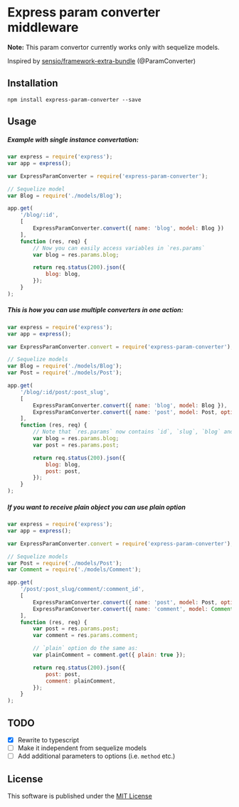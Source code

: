 # Express param converter middleware

**Note:** This param convertor currently works only with sequelize models.

Inspired by [sensio/framework-extra-bundle](https://github.com/sensiolabs/SensioFrameworkExtraBundle) (@ParamConverter)

Installation
----

```console
npm install express-param-converter --save
```

Usage
----

##### Example with single instance convertation:
```javascript
var express = require('express');
var app = express();

var ExpressParamConverter = require('express-param-converter');

// Sequelize model
var Blog = require('./models/Blog');

app.get(
    '/blog/:id',
    [
        ExpressParamConverter.convert({ name: 'blog', model: Blog })
    ],
    function (res, req) {
        // Now you can easily access variables in `res.params`
        var blog = res.params.blog;

        return req.status(200).json({
            blog: blog,
        });
    }
);
```

##### This is how you can use multiple converters in one action:
```javascript
var express = require('express');
var app = express();

var ExpressParamConverter.convert = require('express-param-converter');

// Sequelize models
var Blog = require('./models/Blog');
var Post = require('./models/Post');

app.get(
    '/blog/:id/post/:post_slug',
    [
        ExpressParamConverter.convert({ name: 'blog', model: Blog }),
        ExpressParamConverter.convert({ name: 'post', model: Post, options: { mappings: { post_slug: 'slug' } } })
    ],
    function (res, req) {
        // Note that `res.params` now contains `id`, `slug`, `blog` and `post` variables
        var blog = res.params.blog;
        var post = res.params.post;

        return req.status(200).json({
            blog: blog,
            post: post,
        });
    }
);
```

##### If you want to receive plain object you can use **plain** option
```javascript
var express = require('express');
var app = express();

var ExpressParamConverter.convert = require('express-param-converter');

// Sequelize models
var Post = require('./models/Post');
var Comment = require('./models/Comment');

app.get(
    '/post/:post_slug/comment/:comment_id',
    [
        ExpressParamConverter.convert({ name: 'post', model: Post, options: { mappings: { post_slug: 'slug' }, plain: true } }),
        ExpressParamConverter.convert({ name: 'comment', model: Comment, options: { mappings: { comment_id: 'id' }, plain: true } })
    ],
    function (res, req) {
        var post = res.params.post;
        var comment = res.params.comment;

        // `plain` option do the same as:
        var plainComment = comment.get({ plain: true });

        return req.status(200).json({
            post: post,
            comment: plainComment,
        });
    }
);
```

TODO
----
- [x] Rewrite to typescript
- [ ] Make it independent from sequelize models
- [ ] Add additional parameters to options (i.e. `method` etc.)

License
----
This software is published under the [MIT License](LICENSE)
